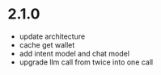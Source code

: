 # 2.1.0

- update architecture
- cache get wallet
- add intent model and chat model
- upgrade llm call from twice into one call
